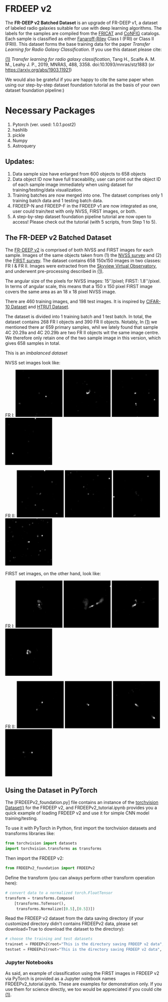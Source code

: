 # FRDEEP v2

The **FR-DEEP v2 Batched Dataset** is an upgrade of FR-DEEP v1, a dataset of labeled radio galaxies suitable for use with deep learning algorithms.  The labels for the samples are compiled from the [FRICAT](https://arxiv.org/abs/1610.09376) and [CoNFIG](https://academic.oup.com/mnras/article/390/2/819/1032320) catalogs. Each sample is classified as either [Fanaroff-Riley](https://en.wikipedia.org/wiki/Fanaroff%E2%80%93Riley_classification) Class I (FRI) or Class II (FRII). This dataset forms the base training data for the paper *Transfer Learning for Radio Galaxy Classification*. If you use this dataset please cite:

[(1)](#paper) *Transfer learning for radio galaxy classification*, Tang H., Scaife A. M. M., Leahy J. P., 2019, MNRAS, 488, 3358. doi:10.1093/mnras/stz1883 (or https://arxiv.org/abs/1903.11921)  

We would also be grateful if you are happy to cite the same paper when using our step-by-step dataset foundation tutorial as the basis of your own dataset foundation pipeline:)

# Necessary Packages 

1. Pytorch (ver. used: 1.0.1.post2)
2. hashlib
3. pickle
4. Numpy
5. Astroquery

## Updates:

1. Data sample size have enlarged from 600 objects to 658 objects
2. Data object ID now have full traceability, user can print out the object ID of each sample image immediately when using dataset for training/testing/data visualization.
3. Training batches are now merged into one. The dataset comprises only 1 training batch data and 1 testing batch data.
4. FRDEEP-N and FRDEEP-F in the FRDEEP v1 are now integrated as one, user could train/test with only NVSS, FIRST images, or both.
5. A step-by-step dataset foundation pipeline tutorial are now open to access! Please check out the tutorial (with 5 scripts, from Step 1 to 5).

## The FR-DEEP v2 Batched Dataset

The [FR-DEEP v2]() is comprised of both NVSS and FIRST images for each sample. Images of the same objects taken from (1) the [NVSS survey](https://www.cv.nrao.edu/nvss/) and (2) the [FIRST survey](https://www.cv.nrao.edu/first/). The dataset contains 658 150x150 images in two classes: FR I & FR II. Images were extracted from the [Skyview Virtual Observatory](https://skyview.gsfc.nasa.gov/current/cgi/titlepage.pl), and underwent pre-processing described in [(1)](#paper). 

The angular size of the pixels for NVSS images: 15''/pixel; FIRST: 1.8''/pixel. In terms of angular scale, this means that a 150 x 150 pixel FIRST image covers the same area as an 18 x 18 pixel NVSS image.

There are 460 training images, and 198 test images. It is inspired by [CIFAR-10 Dataset](http://www.cs.toronto.edu/~kriz/cifar.html) and [HTRU1 Dataset](https://as595.github.io/HTRU1/).

The dataset is divided into 1 training batch and 1 test batch. In total, the dataset contains 268 FR I objects and 390 FR II objects. Notably, In [(1)](#paper) we mentioned there ar 659 primary samples, whil we lately found that sample 4C 20.29a and 4C 20.29b are two FR II objects wit the same image centre. We therefore only retain one of the two sample image in this version, which gives 658 samples in total.

This is an *imbalanced dataset*

NVSS set images look like:

FR I: ![a](/4_DataPickle_Generation/NVSS_IMG/1433-0239_I.png) ![b](/4_DataPickle_Generation/NVSS_IMG/1434+0158_I.png) ![c](/4_DataPickle_Generation/NVSS_IMG/1435-0268_I.png) ![d](/4_DataPickle_Generation/NVSS_IMG/1437-0025_I.png)

FR II: ![a](/4_DataPickle_Generation/NVSS_IMG/1408+0050_II.png) ![b](/4_DataPickle_Generation/NVSS_IMG/1408+0281_II.png) ![c](/4_DataPickle_Generation/NVSS_IMG/1409-0307_II.png) ![d](/4_DataPickle_Generation/NVSS_IMG/1412-0075_II.png)

FIRST set images, on the other hand, look like:

FR I: ![a](/4_DataPickle_Generation/FIRST_IMG/1433-0239_I.png) ![b](/4_DataPickle_Generation/FIRST_IMG/1434+0158_I.png) ![c](/4_DataPickle_Generation/FIRST_IMG/1435-0268_I.png) ![d](/4_DataPickle_Generation/FIRST_IMG/1437-0025_I.png)

FR II: ![a](/4_DataPickle_Generation/FIRST_IMG/1408+0050_II.png) ![b](/4_DataPickle_Generation/FIRST_IMG/1408+0281_II.png) ![c](/4_DataPickle_Generation/FIRST_IMG/1409-0307_II.png) ![d](/4_DataPickle_Generation/FIRST_IMG/1412-0075_II.png)

## Using the Dataset in PyTorch

The [FRDEEPv2_foundation.py] file contains an instance of the [torchvision Dataset()](https://pytorch.org/docs/stable/torchvision/datasets.html) for the FRDEEP v2, and FRDEEPv2_tutorial.ipynb provides you a quick example of loading FRDEEP v2 and use it for simple CNN model training/testing.

To use it with PyTorch in Python, first import the torchvision datasets and transforms libraries like:

```python
from torchvision import datasets
import torchvision.transforms as transforms
```

Then import the FRDEEP v2:

```python
from FRDEEPv2_foundation import FRDEEPv2
```

Define the transform (you can always perform other transform operation here):

```python
# convert data to a normalized torch.FloatTensor
transform = transforms.Compose(
    [transforms.ToTensor(),
     transforms.Normalize([0.5],[0.5])])
 ```

Read the FRDEEP v2 dataset from the data saving directory (if your customized directory didn't contains FRDEEPv2 data, please set download=True to download the dataset to the directory):

```python
# choose the training and test datasets
trainset = FRDEEPv2(root="This is the directory saving FRDEEP v2 data", train=True, download=Fale, transform=transform)
testset = FRDEEPv2(root="This is the directory saving FRDEEP v2 data", train=False, download=False, transform=transform)
```

 
### Jupyter Notebooks

As said, an example of classification using the FIRST images in FRDEEP v2 via PyTorch is provided as a Jupyter notebook names FRDEEPv2_tutorial.ipynb. These are examples for demonstration only. If you use them for science directly, we too would be appreciated if you could cite [(1)](#paper).
